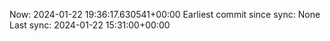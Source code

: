 Now: 2024-01-22 19:36:17.630541+00:00 Earliest commit since sync: None Last sync: 2024-01-22 15:31:00+00:00
